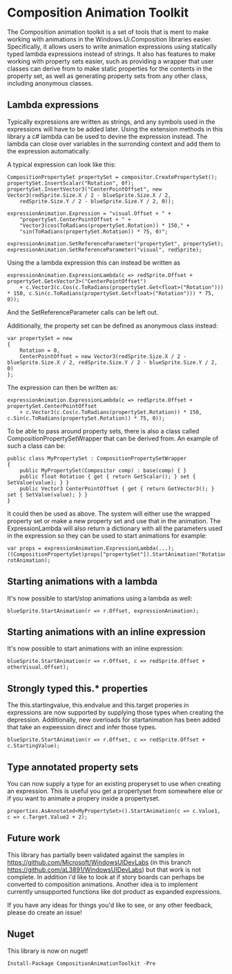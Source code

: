 # Composition Animation Toolkit

The Composition animation toolkit is a set of tools that is ment to make working with animations in the Windows.Ui.Composition libraries easier. Specifically, it allows users to write animation expressions
using statically typed lambda expressions instead of strings. It also has features to make working with property sets easier, such as providing a wrapper that user classes can derive from to make static properties for the contents in the property set, as well as generating property sets from any other class, including anonymous classes.

## Lambda expressions
Typically expressions are written as strings, and any symbols used in the expressions will have to be added later. Using the extension methods in this library a c# lambda can be used to devine the expression instead. The lambda can close over variables in the surronding context and add them to the expression automatically.

A typical expression can look like this:

    CompositionPropertySet propertySet = compositor.CreatePropertySet();
    propertySet.InsertScalar("Rotation", 0f);
    propertySet.InsertVector3("CenterPointOffset", new Vector3(redSprite.Size.X / 2 - blueSprite.Size.X / 2,
        redSprite.Size.Y / 2 - blueSprite.Size.Y / 2, 0));

    expressionAnimation.Expression = "visual.Offset + " +
        "propertySet.CenterPointOffset + " +
        "Vector3(cos(ToRadians(propertySet.Rotation)) * 150," +
        "sin(ToRadians(propertySet.Rotation)) * 75, 0)";

    expressionAnimation.SetReferenceParameter("propertySet", propertySet);
    expressionAnimation.SetReferenceParameter("visual", redSprite);

Using the a lambda expression this can instead be written as

    expressionAnimation.ExpressionLambda(c => redSprite.Offset + propertySet.Get<Vector3>("CenterPointOffset")
        + c.Vector3(c.Cos(c.ToRadians(propertySet.Get<float>("Rotation"))) * 150, c.Sin(c.ToRadians(propertySet.Get<float>("Rotation"))) * 75, 0));

And the SetReferenceParameter calls can be left out.

Additionally, the property set can be defined as anonymous class instead:

    var propertySet = new
    {
        Rotation = 0,
        CenterPointOffset = new Vector3(redSprite.Size.X / 2 - blueSprite.Size.X / 2, redSprite.Size.Y / 2 - blueSprite.Size.Y / 2, 0)
    };

The expression can then be written as:

    expressionAnimation.ExpressionLambda(c => redSprite.Offset + propertySet.CenterPointOffset
        + c.Vector3(c.Cos(c.ToRadians(propertySet.Rotation)) * 150, c.Sin(c.ToRadians(propertySet.Rotation)) * 75, 0));

To be able to pass around property sets, there is also a class called CompositionPropertySetWrapper that can be derived from. An example of such a class can be:

    public class MyPropertySet : CompositionPropertySetWrapper
    {
        public MyPropertySet(Compositor comp) : base(comp) { }
        public float Rotation { get { return GetScalar(); } set { SetValue(value); } }
        public Vector3 CenterPointOffset { get { return GetVector3(); } set { SetValue(value); } }
    }

It could then be used as above. The system will either use the wrapped property set or make a new property set and use that in the animation. 
The ExpressionLambda will also return a dictionary with all the parameters used in the expression so they can be used to start animations for example:

    var props = expressionAnimation.ExpressionLambda(...);
    ((CompositionPropertySet)props["propertySet"]).StartAnimation("Rotation", rotAnimation);

## Starting animations with a lambda
It's now possible to start/stop animations using a lambda as well:

    blueSprite.StartAnimation(r => r.Offset, expressionAnimation);

## Starting animations with an inline expression
It's now possible to start animations with an inline expression:

    blueSprite.StartAnimation(r => r.Offset, c => redSprite.Offset + otherVisual.Offset);

## Strongly typed this.* properties
The this.startingvalue, this.endvalue and this.target properies in expressions are now supported by supplying those types when creating the depression. Additionally, new overloads for startanimation has been added that take an expeession direct and infer those types.

    blueSprite.StartAnimation(r => r.Offset, c => redSprite.Offset + c.StartingValue);

## Type annotated property sets 
You can now  supply a type for an existing properyset to use when creating an expression. This is useful you get a propertyset from somewhere else or if you want to animate a propery inside a propertyset.

    properties.AsAnnotated<MyPropertySet>().StartAnimation(c => c.Value1, c => c.Target.Value2 + 2);

## Future work
This library has partially been validated against the samples in https://github.com/Microsoft/WindowsUIDevLabs (in this branch https://github.com/aL3891/WindowsUIDevLabs) but that work is not complete.
In addition i'd like to look at if story boards can perhaps be converted to composition animations. Another idea is to implement currently unsupported functions like dot product as expanded expressions.

If you have any ideas for things you'd like to see, or any other feedback, please do create an issue!

## Nuget
This library is now on nuget! 

    Install-Package CompositionAnimationToolkit -Pre 

